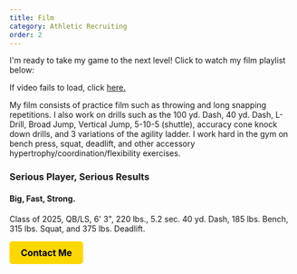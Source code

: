```yaml
---
title: Film
category: Athletic Recruiting
order: 2
---
```


I'm ready to take my game to the next level! Click to watch my film playlist below:

<link rel="stylesheet" href="/youtube.css/">

<div class="youtube-container">
  <p class="text-main-content fallback-text" id="i88gpk">
    If video fails to load, click <a title="YouTube Video" href="https://youtube.aaravbatra.me"> here.</a>
  </p>
  <div class="youtube-player" data-id="PLjQt9wmO8brZQytVcwSQKw2X8HW8FdxOa" data-type="playlist"></div>
</div>
<script src="/youtube.js/"></script>

My film consists of practice film such as throwing and long snapping repetitions. 
I also work on drills such as the 100 yd. Dash, 40 yd. Dash, L-Drill, Broad Jump, Vertical Jump, 5-10-5 (shuttle), accuracy cone knock down drills, and 3 variations of the agility ladder. 
I work hard in the gym on bench press, squat, deadlift, and other accessory hypertrophy/coordination/flexibility exercises.

### Serious Player, Serious Results
#### Big, Fast, Strong.
Class of 2025, QB/LS, 6' 3", 220 lbs., 5.2 sec. 40 yd. Dash, 185 lbs. Bench, 315 lbs. Squat, and 375 lbs. Deadlift.

<a href="/about/contact-me/" style="display:inline-block; padding:10px 20px; background-color:#FDD700; color:black; text-align:center; border-radius:5px; text-decoration:none; font-size:16px; font-weight:bold;">Contact Me</a>
<br>

